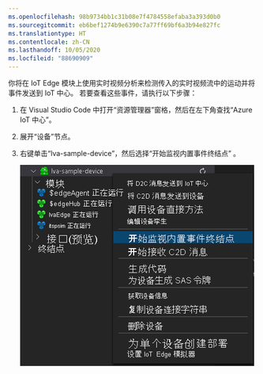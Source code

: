 ```yaml
---
ms.openlocfilehash: 98b9734bb1c31b08e7f4784558efaba3a393d0b0
ms.sourcegitcommit: eb6bef1274b9e6390c7a77ff69bf6a3b94e827fc
ms.translationtype: HT
ms.contentlocale: zh-CN
ms.lasthandoff: 10/05/2020
ms.locfileid: "88690909"
---
```

你将在 IoT Edge 模块上使用实时视频分析来检测传入的实时视频流中的运动并将事件发送到 IoT 中心。 若要查看这些事件，请执行以下步骤：

1. 在 Visual Studio Code 中打开“资源管理器”窗格，然后在左下角查找“Azure IoT 中心”。
1. 展开“设备”节点。
1. 右键单击“lva-sample-device”，然后选择“开始监视内置事件终结点” 。

    ![开始监视内置事件终结点](../../../media/quickstarts/start-monitoring-iothub-events.png)
